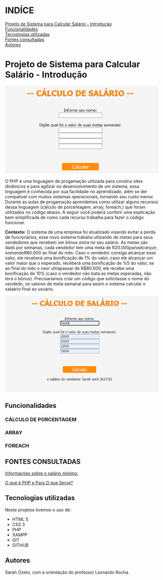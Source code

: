 # INDÍCE
[Projeto de Sistema para Calcular Salário - Introdução](#projeto-de-sistema-para-calcular-sal%C3%A1rio---introdu%C3%A7%C3%A3o)<br>
[Funcionalidades](#funcionalidades)  
[Tecnologias utilizadas](#tecnologias-utilizadas)  
[Fontes consultadas](#fontes-consultadas)  
[Autores](#autores)  


# Projeto de Sistema para Calcular Salário - Introdução

![Imagem da página inicial](imagem/printelainicial.png)

O PHP é uma linguagem de progamação utilizada para construi sites dinâmicos e para agilizar no desenvolvimento de um sistema, essa linguagem é conhecida por sua facilidade no aprendizado, além se der compatível com muitos sistemas operacionais, tornando seu custo menor. Durante as aulas de progamação aprendemos como utilizar alguns recursos dessa linguagem (cálculo de porcentagem, array, foreach,) que foram utilizados no código abaixo. A seguir você poderá conferir uma explicação bem simplificada de como cada recurso trabalha para fazer o código funcionar.

**Contexto:**
O sistema de uma empresa foi atualizado visando evitar a perda de funcionários, esse novo sistema trabaha utlizando de metas para seus vendedores que recebem um bônus extra no seu salário. As metas são dads por semanas, cada vendedor tem uma meta de R$20.000 para alcançar, somando R$80.000 ao final do mês. Caso o vendedor consiga alcançar esse valor, ele receberá uma bonificação de 1% do valor, caso ele alcançar um valor maior que o esperado, receberá uma bonificação de %5 do valor, se ao final do mês o vaor ultrapassar de R$80.000, ele recebe uma bonificação de 10% (caso o vendedor não bata as metas esperadas, não terá o bônus). Precisaríamos criar um código que solicitasse o nome do vendedo, os valores de meta semanal para assim o sistema calcular o salaário final ao usuário.

![imagem da página inicial montada](imagem/printela02.png)

## Funcionalidades

### CÁLCULO DE PORCENTAGEM

### ARRAY

### FOREACH

## FONTES CONSULTADAS
[Informações sobre o salário mínimo:](https://www.aen.pr.gov.br/Noticia/Maior-do-Brasil-governador-confirma-novo-Piso-Regional-que-vai-de-R-18-mil-R-21-mil#)

[O que é PHP e Para O que Serve?](https://www.hostinger.com.br/tutoriais/o-que-e-php-guia-basico#)

## Tecnologias utilizadas
Neste projetos tivemos o uso de:
* HTML 5 
* CSS 3
* PHP
* XAMPP
* GIT 
* GITHUB

## Autores

Sarah Ozeto, com a orientação do professor Leonardo Rocha.

